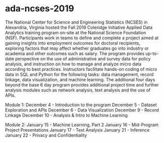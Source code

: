 # ada-ncses-2019

The National Center for Science and Engineering Statistics (NCSES) in Alexandria, Virginia hosted the Fall 2019 Coleridge Initiative Applied Data Analytics training program on-site at the National Science Foundation (NSF). Participants work in teams to define and complete a project aimed at gaining insights into employment outcomes for doctoral recipients, exploring factors that may affect whether graduates go into industry or academia and other outcomes such as salary. The program provides up-to-date perspective on the use of administrative and survey data for policy analysis, and instruction on how to manage and analyze micro data according to best practices. Instructors facilitate hands-on coding of micro data in SQL and Python for the following tasks: data management, record linkage, data visualization, and machine learning. The additional four days beyond the base 6 day program provides additional project time and further analysis modules such as network analysis, text analysis and the use of APIs. 

Module 1: 
December 4 - Introduction to the program
December 5 - Dataset Exploration and APIs
December 6 - Data Visualization
December 9 - Record Linkage
December 10 - Analysis & Intro to Machine Learning

Module 2:
January 15 - Machine Learning, Part 2
January 16 - Mid-Program Project Presentations
January 17 - Text Analysis
January 21 - Inference
January 22 - Privacy and Confidentiality
